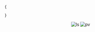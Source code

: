 ```
{

}
```

<!--START_SECTION:stats-->

<!--END_SECTION:stats-->

<div align="center">
  <img src="https://img.shields.io/github/last-commit/michahl/michahl" alt="ls"/>
  <img src="https://pageview.vercel.app/?github_user=michahl" alt="pv"/>
</div>
